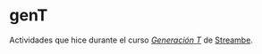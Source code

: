 ﻿# **genT**
Actividades que hice durante el curso [*Generación T*](https://generaciont.org/) de [Streambe](https://streambe.com/es/home/).
